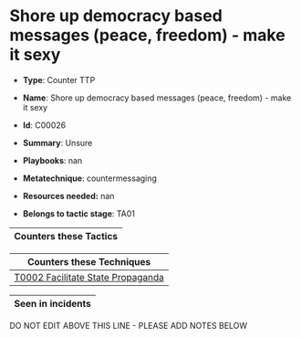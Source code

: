 # Shore up democracy based messages (peace, freedom) - make it sexy

* **Type**: Counter TTP

* **Name**: Shore up democracy based messages (peace, freedom) - make it sexy

* **Id**: C00026

* **Summary**: Unsure

* **Playbooks**: nan

* **Metatechnique**: countermessaging

* **Resources needed:** nan

* **Belongs to tactic stage**: TA01


| Counters these Tactics |
| ---------------------- |



| Counters these Techniques |
| ------------------------- |
| [T0002 Facilitate State Propaganda](../techniques/T0002.md) |



| Seen in incidents |
| ----------------- |


DO NOT EDIT ABOVE THIS LINE - PLEASE ADD NOTES BELOW